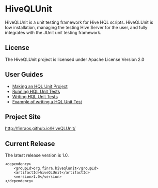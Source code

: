 # HiveQLUnit #

HiveQLUnit is a unit testing framework for Hive HQL scripts. HiveQLUnit is low installation, managing the testing Hive Server for the user, and fully integrates with the JUnit unit testing framework.

## License ##

The HiveQLUnit project is licensed under Apache License Version 2.0

## User Guides ##

* [Making an HQL Unit Project](userguides/MakingAnHiveQLUnitProject.md)
* [Running HQL Unit Tests](userguides/RunningHiveQLUnitTests.md)
* [Writing HQL Unit Tests](userguides/WritingHiveQLUnitTests.md)
* [Example of writing a HQL Unit Test](http://technology.finra.org/code/unit-testing-hive-scripts-with-hiveqlunit.html)

## Project Site ##

http://finraos.github.io/HiveQLUnit/

## Current Release ##

The latest release version is 1.0.

    <dependency>
        <groupId>org.finra.hiveqlunit</groupId>
        <artifactId>hiveQLUnit</artifactId>
        <version>1.0</version>
    </dependency>
